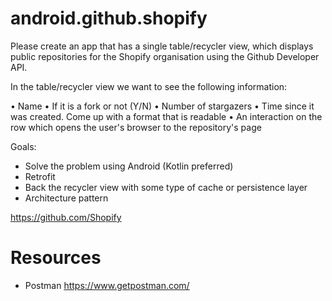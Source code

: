 # android.github.shopify

Please create an app that has a single table/recycler view, which displays public repositories for the Shopify organisation using the Github Developer API.

In the table/recycler view we want to see the following information:

• Name
• If it is a fork or not (Y/N)
• Number of stargazers
• Time since it was created. Come up with a format that is readable
• An interaction on the row which opens the user's browser to the repository's page

Goals:

* Solve the problem using Android (Kotlin preferred)
* Retrofit
* Back the recycler view with some type of cache or persistence layer
* Architecture pattern

https://github.com/Shopify

# Resources

* Postman <https://www.getpostman.com/>
